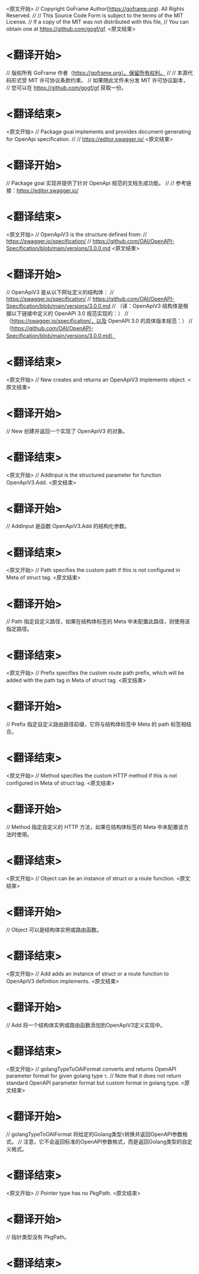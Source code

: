 
<原文开始>
// Copyright GoFrame Author(https://goframe.org). All Rights Reserved.
//
// This Source Code Form is subject to the terms of the MIT License.
// If a copy of the MIT was not distributed with this file,
// You can obtain one at https://github.com/gogf/gf.
<原文结束>

# <翻译开始>
// 版权所有 GoFrame 作者（https://goframe.org）。保留所有权利。
//
// 本源代码形式受 MIT 许可协议条款约束。
// 如果随此文件未分发 MIT 许可协议副本，
// 您可以在 https://github.com/gogf/gf 获取一份。
# <翻译结束>


<原文开始>
// Package goai implements and provides document generating for OpenApi specification.
//
// https://editor.swagger.io/
<原文结束>

# <翻译开始>
// Package goai 实现并提供了针对 OpenApi 规范的文档生成功能。
//
// 参考链接：https://editor.swagger.io/
# <翻译结束>


<原文开始>
// OpenApiV3 is the structure defined from:
// https://swagger.io/specification/
// https://github.com/OAI/OpenAPI-Specification/blob/main/versions/3.0.0.md
<原文结束>

# <翻译开始>
// OpenApiV3 是从以下网址定义的结构体：
// https://swagger.io/specification/
// https://github.com/OAI/OpenAPI-Specification/blob/main/versions/3.0.0.md
// （译：OpenApiV3 结构体是根据以下链接中定义的 OpenAPI 3.0 规范实现的：）
// （https://swagger.io/specification/，以及 OpenAPI 3.0 的具体版本规范：）
// （https://github.com/OAI/OpenAPI-Specification/blob/main/versions/3.0.0.md）
# <翻译结束>


<原文开始>
// New creates and returns an OpenApiV3 implements object.
<原文结束>

# <翻译开始>
// New 创建并返回一个实现了 OpenApiV3 的对象。
# <翻译结束>


<原文开始>
// AddInput is the structured parameter for function OpenApiV3.Add.
<原文结束>

# <翻译开始>
// AddInput 是函数 OpenApiV3.Add 的结构化参数。
# <翻译结束>


<原文开始>
// Path specifies the custom path if this is not configured in Meta of struct tag.
<原文结束>

# <翻译开始>
// Path 指定自定义路径，如果在结构体标签的 Meta 中未配置此路径，则使用该指定路径。
# <翻译结束>


<原文开始>
// Prefix specifies the custom route path prefix, which will be added with the path tag in Meta of struct tag.
<原文结束>

# <翻译开始>
// Prefix 指定自定义路由路径前缀，它将与结构体标签中 Meta 的 path 标签相结合。
# <翻译结束>


<原文开始>
// Method specifies the custom HTTP method if this is not configured in Meta of struct tag.
<原文结束>

# <翻译开始>
// Method 指定自定义的 HTTP 方法，如果在结构体标签的 Meta 中未配置该方法时使用。
# <翻译结束>


<原文开始>
// Object can be an instance of struct or a route function.
<原文结束>

# <翻译开始>
// Object 可以是结构体实例或路由函数。
# <翻译结束>


<原文开始>
// Add adds an instance of struct or a route function to OpenApiV3 definition implements.
<原文结束>

# <翻译开始>
// Add 将一个结构体实例或路由函数添加到OpenApiV3定义实现中。
# <翻译结束>


<原文开始>
// golangTypeToOAIFormat converts and returns OpenAPI parameter format for given golang type `t`.
// Note that it does not return standard OpenAPI parameter format but custom format in golang type.
<原文结束>

# <翻译开始>
// golangTypeToOAIFormat 将给定的Golang类型`t`转换并返回OpenAPI参数格式。
// 注意，它不会返回标准的OpenAPI参数格式，而是返回Golang类型的自定义格式。
# <翻译结束>


<原文开始>
// Pointer type has no PkgPath.
<原文结束>

# <翻译开始>
// 指针类型没有 PkgPath。
# <翻译结束>

